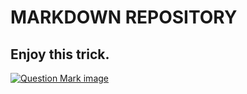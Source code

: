 # MARKDOWN REPOSITORY

## Enjoy this trick.

[![Question Mark image](https://i.ytimg.com/vi/4f3mux0q7oY/maxresdefault.jpg)](https://random.dog/)

